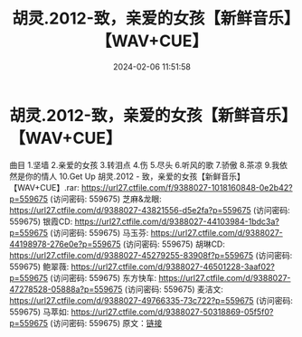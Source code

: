 ﻿---
title: 胡灵.2012-致，亲爱的女孩【新鲜音乐】【WAV+CUE】
date: 2024-02-06 11:51:58
categories: WAV车载音乐、镜像
tags: 华语中文
---
# 胡灵.2012-致，亲爱的女孩【新鲜音乐】【WAV+CUE】

曲目
1.坚墙
2.亲爱的女孩
3.转泪点
4.伤
5.尽头
6.听风的歌
7.骄傲
8.茶凉
9.我依然是你的情人
10.Get Up
胡灵.2012 - 致，亲爱的女孩【新鲜音乐】【WAV+CUE】.rar: https://url27.ctfile.com/f/9388027-1018160848-0e2b42?p=559675
(访问密码: 559675)
芝麻&龙眼: https://url27.ctfile.com/d/9388027-43821556-d5e2fa?p=559675
(访问密码: 559675)
银霞CD: https://url27.ctfile.com/d/9388027-44103984-1bdc3a?p=559675
(访问密码: 559675)
马玉芬: https://url27.ctfile.com/d/9388027-44198978-276e0e?p=559675
(访问密码: 559675)
胡琳CD: https://url27.ctfile.com/d/9388027-45279255-83908f?p=559675
(访问密码: 559675)
鲍翠薇: https://url27.ctfile.com/d/9388027-46501228-3aaf02?p=559675
(访问密码: 559675)
东方快车: https://url27.ctfile.com/d/9388027-47278528-05888a?p=559675
(访问密码: 559675)
麦洁文: https://url27.ctfile.com/d/9388027-49766335-73c722?p=559675
(访问密码: 559675)
马萃如: https://url27.ctfile.com/d/9388027-50318869-05f5f0?p=559675
(访问密码: 559675)
原文：[链接](https://blog.sina.com.cn/s/blog_1647c7e76010314ek.html)
